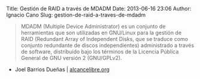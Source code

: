 Title: Gestión de RAID a través de MDADM
Date: 2013-06-16 23:06
Author: Ignacio Cano
Slug: gestion-de-raid-a-traves-de-mdadm

> MDADM (Multiple Device Administrator) es un conjunto de herramientas
> que son utilizadas en GNU/Linux para la gestión de RAID (Redundant
> Array of Independent Disks, que se traduce como conjunto redundante de
> discos independientes) administrado a través de software, distribuido
> bajo los términos de la Licencia Pública General de GNU versión 2
> (GNU/GPLv2).

- Joel Barrios Dueñas | [alcancelibre.org][]

  [alcancelibre.org]: http://www.alcancelibre.org/staticpages/index.php/como-mdadm
    "Gestión de RAID a través de MDADM"
